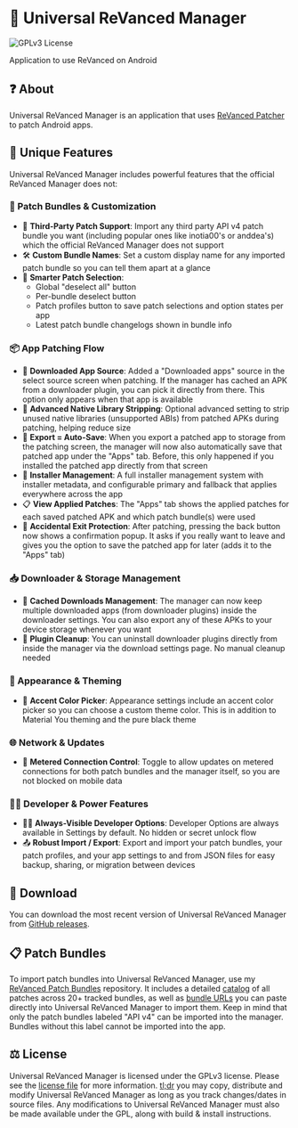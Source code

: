 # 💊 Universal ReVanced Manager

![GPLv3 License](https://img.shields.io/badge/License-GPL%20v3-yellow.svg)

Application to use ReVanced on Android

## ❓ About

Universal ReVanced Manager is an application that uses [ReVanced Patcher](https://github.com/revanced/revanced-patcher) to patch Android apps.

## 💪 Unique Features

Universal ReVanced Manager includes powerful features that the official ReVanced Manager does not:

### 🔄 Patch Bundles & Customization
- 💉 **Third-Party Patch Support**: Import any third party API v4 patch bundle you want (including popular ones like inotia00's or anddea's) which the official ReVanced Manager does not support
- 🛠️ **Custom Bundle Names**: Set a custom display name for any imported patch bundle so you can tell them apart at a glance
- 🙂 **Smarter Patch Selection**:
  - Global "deselect all" button  
  - Per-bundle deselect button  
  - Patch profiles button to save patch selections and option states per app  
  - Latest patch bundle changelogs shown in bundle info

### 📦 App Patching Flow
- 🧠 **Downloaded App Source**: Added a "Downloaded apps" source in the select source screen when patching. If the manager has cached an APK from a downloader plugin, you can pick it directly from there. This option only appears when that app is available
- 🧹 **Advanced Native Library Stripping**: Optional advanced setting to strip unused native libraries (unsupported ABIs) from patched APKs during patching, helping reduce size
- 💾 **Export = Auto-Save**: When you export a patched app to storage from the patching screen, the manager will now also automatically save that patched app under the "Apps" tab. Before, this only happened if you installed the patched app directly from that screen
- 📲 **Installer Management**: A full installer management system with installer metadata, and configurable primary and fallback that applies everywhere across the app
- 📋 **View Applied Patches**: The "Apps" tab shows the applied patches for each saved patched APK and which patch bundle(s) were used
- 🛑 **Accidental Exit Protection**: After patching, pressing the back button now shows a confirmation popup. It asks if you really want to leave and gives you the option to save the patched app for later (adds it to the "Apps" tab)

### 📥 Downloader & Storage Management
- 📂 **Cached Downloads Management**: The manager can now keep multiple downloaded apps (from downloader plugins) inside the downloader settings. You can also export any of these APKs to your device storage whenever you want
- 🧼 **Plugin Cleanup**: You can uninstall downloader plugins directly from inside the manager via the download settings page. No manual cleanup needed

### 🎨 Appearance & Theming
- 🎯 **Accent Color Picker**: Appearance settings include an accent color picker so you can choose a custom theme color. This is in addition to Material You theming and the pure black theme

### 🌐 Network & Updates
- 🛜 **Metered Connection Control**: Toggle to allow updates on metered connections for both patch bundles and the manager itself, so you are not blocked on mobile data

### 🧑‍💻 Developer & Power Features
- 🧑‍💻 **Always-Visible Developer Options**: Developer Options are always available in Settings by default. No hidden or secret unlock flow
- 📤 **Robust Import / Export**: Export and import your patch bundles, your patch profiles, and your app settings to and from JSON files for easy backup, sharing, or migration between devices

## 🔽 Download

You can download the most recent version of Universal ReVanced Manager from [GitHub releases](https://github.com/Jman-Github/universal-revanced-manager/releases/latest).

## 📋 Patch Bundles

To import patch bundles into Universal ReVanced Manager, use my [ReVanced Patch Bundles](https://github.com/Jman-Github/ReVanced-Patch-Bundles) repository. It includes a detailed [catalog](https://github.com/Jman-Github/ReVanced-Patch-Bundles/blob/bundles/patch-bundles/PATCH-LIST-CATALOG.md) of all patches across 20+ tracked bundles, as well as [bundle URLs](https://github.com/Jman-Github/ReVanced-Patch-Bundles#-patch-bundles-urls) you can paste directly into Universal ReVanced Manager to import them. Keep in mind that only the patch bundles labeled "API v4" can be imported into the manager. Bundles without this label cannot be imported into the app.

## ⚖️ License

Universal ReVanced Manager is licensed under the GPLv3 license. Please see the [license file](https://github.com/Jman-Github/universal-revanced-manager/blob/main/LICENSE) for more information.
[tl;dr](https://www.tldrlegal.com/license/gnu-general-public-license-v3-gpl-3) you may copy, distribute and modify Universal ReVanced Manager as long as you track changes/dates in source files.
Any modifications to Universal ReVanced Manager must also be made available under the GPL, along with build & install instructions.

